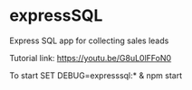 # expressSQL
Express SQL app for collecting sales leads

Tutorial link:
https://youtu.be/G8uL0lFFoN0

To start 
SET DEBUG=expresssql:* & npm start

